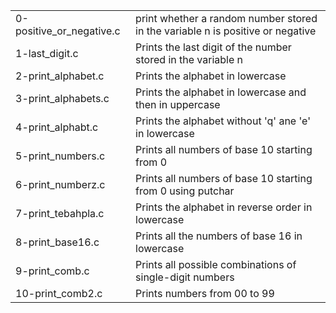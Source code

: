 <table>
<tr>
	<td>0-positive_or_negative.c</td>
	<td>print whether a random number stored in the variable n is positive or negative</td>
</tr>
<tr>
	<td>1-last_digit.c</td>
	<td>Prints the last digit of the number stored in the variable n</td>
</tr>
<tr>
	<td>2-print_alphabet.c</td>
	<td>Prints the alphabet in lowercase</td>
</tr>
<tr>
	<td>3-print_alphabets.c</td>
	<td>Prints the alphabet in lowercase and then in uppercase</td>
</tr>
<tr>
	<td>4-print_alphabt.c</td>
	<td>Prints the alphabet without 'q' ane 'e' in lowercase</td>
</tr>
</tr>
<tr>
	<td>5-print_numbers.c</td>
	<td>Prints all numbers of base 10 starting from 0</td>
</tr>
<tr>
	<td>6-print_numberz.c</td>
	<td>Prints all numbers of base 10 starting from 0 using putchar</td>
</tr>
<tr>
	<td>7-print_tebahpla.c</td>
	<td>Prints the alphabet in reverse order in lowercase</td>
</tr>
<tr>
	<td>8-print_base16.c</td>
	<td>Prints all the numbers of base 16 in lowercase</td>
</tr>
<tr>
	<td>9-print_comb.c</td>
	<td>Prints all possible combinations of single-digit numbers</td>
</tr>
<tr>
	<td>10-print_comb2.c</td>
	<td>Prints numbers from 00 to 99</td>
</tr>
</table>
